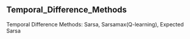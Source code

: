 ## Temporal_Difference_Methods
Temporal Difference Methods: Sarsa, Sarsamax(Q-learning), Expected Sarsa
